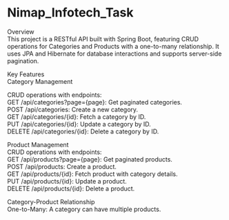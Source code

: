 # Nimap_Infotech_Task

Overview<br>
This project is a RESTful API built with Spring Boot, featuring CRUD operations for Categories and Products with a one-to-many relationship. It uses JPA and Hibernate for database interactions and supports server-side pagination.<br>

Key Features<br>
Category Management<br>

CRUD operations with endpoints:<br>
GET /api/categories?page={page}: Get paginated categories.<br>
POST /api/categories: Create a new category.<br>
GET /api/categories/{id}: Fetch a category by ID.<br>
PUT /api/categories/{id}: Update a category by ID.<br>
DELETE /api/categories/{id}: Delete a category by ID.<br>

Product Management<br>
CRUD operations with endpoints:<br>
GET /api/products?page={page}: Get paginated products.<br>
POST /api/products: Create a product.<br>
GET /api/products/{id}: Fetch product with category details.<br>
PUT /api/products/{id}: Update a product.<br>
DELETE /api/products/{id}: Delete a product.<br>

Category-Product Relationship<br>
One-to-Many: A category can have multiple products.<br>
 
